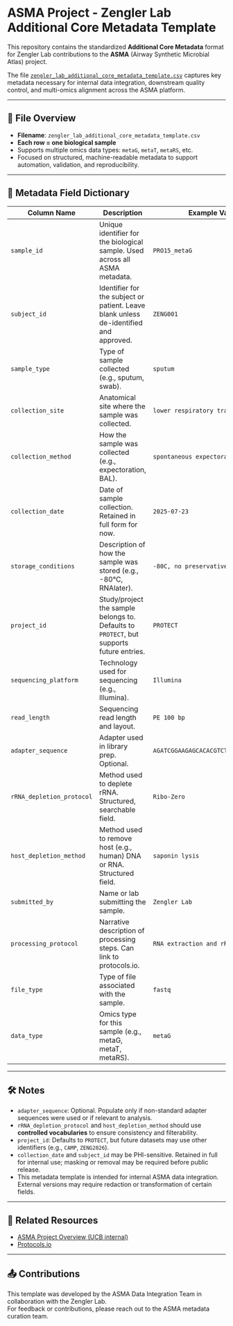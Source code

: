 # ASMA Project - Zengler Lab Additional Core Metadata Template

This repository contains the standardized **Additional Core Metadata** format for Zengler Lab contributions to the **ASMA** (Airway Synthetic Microbial Atlas) project.

The file [`zengler_lab_additional_core_metadata_template.csv`](./zengler_lab_additional_core_metadata_template.csv) captures key metadata necessary for internal data integration, downstream quality control, and multi-omics alignment across the ASMA platform.

---

## 📁 File Overview

- **Filename**: `zengler_lab_additional_core_metadata_template.csv`
- **Each row = one biological sample**
- Supports multiple omics data types: `metaG`, `metaT`, `metaRS`, etc.
- Focused on structured, machine-readable metadata to support automation, validation, and reproducibility.

---

## 🧬 Metadata Field Dictionary

| Column Name                 | Description                                                                                       | Example Value                        |
|-----------------------------|---------------------------------------------------------------------------------------------------|--------------------------------------|
| `sample_id`                 | Unique identifier for the biological sample. Used across all ASMA metadata.                      | `PRO15_metaG`                        |
| `subject_id`                | Identifier for the subject or patient. Leave blank unless de-identified and approved.             | `ZENG001`                            |
| `sample_type`              | Type of sample collected (e.g., sputum, swab).                                                    | `sputum`                             |
| `collection_site`          | Anatomical site where the sample was collected.                                                   | `lower respiratory tract`           |
| `collection_method`        | How the sample was collected (e.g., expectoration, BAL).                                          | `spontaneous expectoration`         |
| `collection_date`          | Date of sample collection. Retained in full form for now.                                         | `2025-07-23`                         |
| `storage_conditions`       | Description of how the sample was stored (e.g., -80°C, RNAlater).                                 | `-80C, no preservative`              |
| `project_id`               | Study/project the sample belongs to. Defaults to `PROTECT`, but supports future entries.          | `PROTECT`                            |
| `sequencing_platform`      | Technology used for sequencing (e.g., Illumina).                                                  | `Illumina`                           |
| `read_length`              | Sequencing read length and layout.                                                                | `PE 100 bp`                          |
| `adapter_sequence`         | Adapter used in library prep. Optional.                                                           | `AGATCGGAAGAGCACACGTCTGAACTCCAGTCAC` |
| `rRNA_depletion_protocol`  | Method used to deplete rRNA. Structured, searchable field.                                        | `Ribo-Zero`                          |
| `host_depletion_method`    | Method used to remove host (e.g., human) DNA or RNA. Structured field.                            | `saponin lysis`                      |
| `submitted_by`             | Name or lab submitting the sample.                                                                | `Zengler Lab`                        |
| `processing_protocol`      | Narrative description of processing steps. Can link to protocols.io.                              | `RNA extraction and rRNA removal...`|
| `file_type`                | Type of file associated with the sample.                                                          | `fastq`                              |
| `data_type`                | Omics type for this sample (e.g., metaG, metaT, metaRS).                                          | `metaG`                              |

---

## 🛠️ Notes

- `adapter_sequence`: Optional. Populate only if non-standard adapter sequences were used or if relevant to analysis.
- `rRNA_depletion_protocol` and `host_depletion_method` should use **controlled vocabularies** to ensure consistency and filterability.
- `project_id`: Defaults to `PROTECT`, but future datasets may use other identifiers (e.g., `CAMP`, `ZENG2026`).
- `collection_date` and `subject_id` may be PHI-sensitive. Retained in full for internal use; masking or removal may be required before public release.
- This metadata template is intended for internal ASMA data integration. External versions may require redaction or transformation of certain fields.

---

## 🔗 Related Resources

- [ASMA Project Overview (UCB internal)](https://your.internal.link)
- [Protocols.io](https://www.protocols.io/)

---

## 📤 Contributions

This template was developed by the ASMA Data Integration Team in collaboration with the Zengler Lab.  
For feedback or contributions, please reach out to the ASMA metadata curation team.
